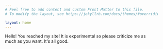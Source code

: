 ```yaml
---
# Feel free to add content and custom Front Matter to this file.
# To modify the layout, see https://jekyllrb.com/docs/themes/#overriding-theme-defaults

layout: home
---
```

<!-- ![heashot](assets/images/headshot.jpg#headshot) -->


Hello! You reached my site! It is experimental so please criticize me as much as you want. It's all good.
